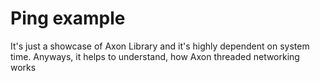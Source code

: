 # Ping example

It's just a showcase of Axon Library and it's highly dependent on system time.
Anyways, it helps to understand, how Axon threaded networking works
